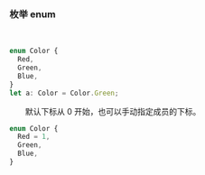 ### 枚举 enum

&emsp;&emsp;

```ts
enum Color {
  Red,
  Green,
  Blue,
}
let a: Color = Color.Green;
```

&emsp;&emsp;默认下标从 0 开始，也可以手动指定成员的下标。

```ts
enum Color {
  Red = 1,
  Green,
  Blue,
}
```
